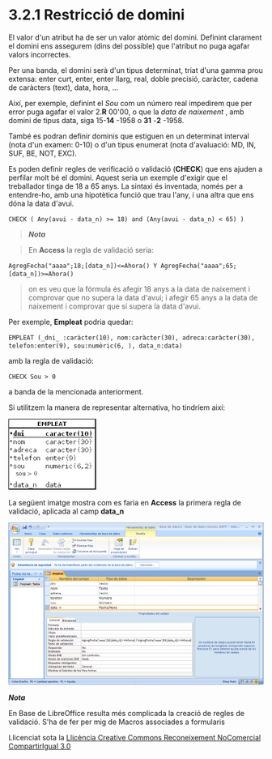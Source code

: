 # 3.2.1 Restricció de domini

El valor d'un atribut ha de ser un valor atòmic del domini. Definint clarament
el domini ens assegurem (dins del possible) que l'atribut no puga agafar
valors incorrectes.

Per una banda, el domini serà d'un tipus determinat, triat d'una gamma prou
extensa: enter curt, enter, enter llarg, real, doble precisió, caràcter,
cadena de caràcters (text), data, hora, ...

Així, per exemple, definint el _Sou_ com un número real impedirem que per
error puga agafar el valor 2.**R** 00'00, o que la _data de naixement_ , amb
domini de tipus data, siga 15-**14** -1958 o **31** -**2** -1958.

També es podran definir dominis que estiguen en un determinat interval (nota
d'un examen: 0-10) o d'un tipus enumerat (nota d'avaluació: MD, IN, SUF, BE,
NOT, EXC).

Es poden definir regles de verificació o validació (**CHECK**) que ens ajuden
a perfilar molt bé el domini. Aquest seria un exemple d'exigir que el
treballador tinga de 18 a 65 anys. La sintaxi és inventada, només per a
entendre-ho, amb una hipotètica funció que trau l'any, i una altra que ens
dóna la data d'avui.

~~~
CHECK ( Any(avui - data_n) >= 18) and (Any(avui - data_n) < 65) )
~~~

> **_Nota_**

> En **Access** la regla de validació seria:

~~~
AgregFecha("aaaa";18;[data_n])<=Ahora() Y AgregFecha("aaaa";65;[data_n])>=Ahora()
~~~

> on es veu que la fórmula és afegir 18 anys a la data de naixement i
> comprovar que no supera la data d'avui; i afegir 65 anys a la data de
> naixement i comprovar que sí supera la data d'avui.

Per exemple, **Empleat** podria quedar:
~~~
EMPLEAT (_dni_ :caràcter(10), nom:caràcter(30), adreca:caràcter(30), telefon:enter(9), sou:numèric(6, ), data_n:data)
~~~
amb la regla de validació:
~~~
CHECK Sou > 0
~~~
a banda de la mencionada anteriorment.

Si utilitzem la manera de representar alternativa, ho tindríem així:

![](T3_3_2_1_0.png)

La següent imatge mostra com es faria en **Access** la primera regla de
validació, aplicada al camp **data_n**

![](T3_3_2_1.png)

**_Nota_**

En Base de LibreOffice resulta més complicada la creació de regles de
validació. S'ha de fer per mig de Macros associades a formularis



Llicenciat sota la  [Llicència Creative Commons Reconeixement NoComercial
CompartirIgual 3.0](http://creativecommons.org/licenses/by-nc-sa/3.0/)

